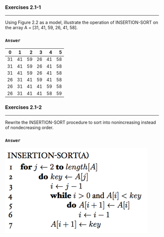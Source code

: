 ### Exercises 2.1-1
***
Using Figure 2.2 as a model, illustrate the operation of INSERTION-SORT on the array A = [31, 41, 59, 26, 41, 58].

### `Answer`
|0 |1   | 2 | 3 | 4 | 5 |
|--|:--:|--:|--:|--:|--:|
|31| 41 | 59| 26| 41| 58|
|31| 41 | 59| 26| 41| 58|
|31| 41 | 59| 26| 41| 58|
|26| 31 | 41| 59| 41| 58|
|26| 31 | 41| 41| 59| 58|
|26| 31 | 41| 41| 58| 59|


### Exercises 2.1-2
***
Rewrite the INSERTION-SORT procedure to sort into nonincreasing instead of nondecreasing order.

### `Answer`
![pic](images/reverseinsertion.png)


